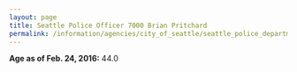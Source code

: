 ```yaml
---
layout: page
title: Seattle Police Officer 7000 Brian Pritchard
permalink: /information/agencies/city_of_seattle/seattle_police_department/copbook/7000/
---
```


**Age as of Feb. 24, 2016:** 44.0
